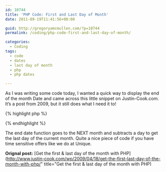```yaml
---
id: 10744
title: 'PHP Code: First and Last Day of Month'
date: 2011-09-19T11:41:56+00:00

guid: http://gregoryamcmullen.com/?p=10744
permalink: /coding/php-code-first-and-last-day-of-month/

categories:
  - Coding
tags:
  - code
  - dates
  - last day of month
  - php
  - php dates

---
```

As I was writing some code today, I wanted a quick way to display the end of the month Date and came across this little snippet on Justin-Cook.com. It&#8217;s a post from 2009, but it still does what I need it to!

{% highlight php %}
<?php
function firstOfMonth() {
  return date("m/d/Y", strtotime(date('m').'/01/'.date('Y').' 00:00:00'));
}
function lastOfMonth() {
  return date("m/d/Y", strtotime('-1 second',strtotime('+1 month',strtotime(date('m').'/01/'.date('Y').' 00:00:00'))));
}
?>
{% endhighlight %}

The end date function goes to the NEXT month and subtracts a day to get the last day of the current month. Quite a nice piece of code if you have time sensitive offers like we do at Unique.

**Orignal post:** [Get the first & last day of the month with PHP](http://www.justin-cook.com/wp/2009/04/18/get-the-first-last-day-of-the-month-with-php/" title="Get the first & last day of the month with PHP)
